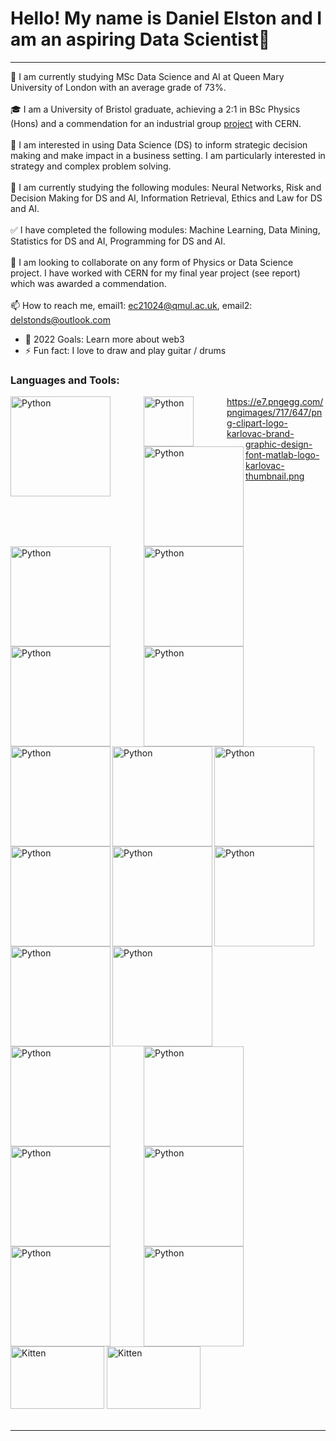 # Hello! My name is Daniel Elston and I am an aspiring Data Scientist👋
---
👋 I am currently studying MSc Data Science and AI at Queen Mary University of London with an average grade of 73%.<br/>
<br/>
🎓 I am a University of Bristol graduate, achieving a 2:1 in BSc Physics (Hons) and a commendation for an industrial group [project][project] with CERN.<br/>
<br/>
👀 I am interested in using Data Science (DS) to inform strategic decision making and make impact in a business setting. I am particularly interested in strategy and complex problem solving.<br/>
<br/>
🌱 I am currently studying the following modules: Neural Networks, Risk and Decision Making for DS and AI, Information Retrieval, Ethics and Law for DS and AI.<br/>
<br/>
✅	I have completed the following modules: Machine Learning, Data Mining, Statistics for DS and AI, Programming for DS and AI.<br/>
<br/>
💞️ I am looking to collaborate on any form of Physics or Data Science project. I have worked with CERN for my final year project (see report) which was awarded a commendation.<br/><br/>
📫 How to reach me, email1: ec21024@qmul.ac.uk, email2: delstonds@outlook.com<br/>

- 🥅 2022 Goals: Learn more about web3
- ⚡ Fun fact: I love to draw and play guitar / drums

### Languages and Tools:


<img align="left" alt="Python" width="160px" src="https://www.python.org/static/img/python-logo@2x.png" style="padding-right:50px;" />
<img align="left" alt="Python" width="80px" src="https://pbs.twimg.com/profile_images/2224244757/twitter-128x128_400x400.png" style="padding-right:50px;" />
<img align="left" alt="Python" width="160px" src="https://upload.wikimedia.org/wikipedia/commons/thumb/3/38/Jupyter_logo.svg/883px-Jupyter_logo.svg.png" />
<img align="left" alt="Python" width="160px" src="https://www.latex-project.org/img/latex-project-logo.svg" style="padding-right:50px;" />
<img align="left" alt="Python" width="160px" src="https://banner2.cleanpng.com/20180703/yrf/kisspng-matlab-simulink-signal-processing-programming-lang-cube-island-online-survival-3d-5b3b394d2f1946.2068935715306079491929.jpg" style="padding-right:50px;" />
<img align="left" alt="Python" width="160px" src="https://images.ctfassets.net/nrgyaltdicpt/6qSXAo1CYEeBn5RkKLOR64/19c74bfb9a32772e353ff25c6f0070f5/ologo_square_colour_light_bg.png" style="padding-right:50px;" />
<img align="left" alt="Python" width="160px" src="http://www.eecs.qmul.ac.uk/~martin/agena-logo.jpg" style="padding-right:50px;" />


<img align="left" alt="Python" width="160px" src="https://pandas.pydata.org/static/img/pandas_white.svg" />
<img align="left" alt="Python" width="160px" src="https://numpy.org/images/logo.svg" />
<img align="left" alt="Python" width="160px" src="https://matplotlib.org/_static/images/logo2.svg" />
<img align="left" alt="Python" width="160px" src="https://e7.pngegg.com/pngimages/905/45/png-clipart-scikit-learn-python-scikit-logo-brand-learning-text-computer-thumbnail.png" />
<img align="left" alt="Python" width="160px" src="https://seaborn.pydata.org/_static/logo-wide-lightbg.svg" />
<img align="left" alt="Python" width="160px" src="https://upload.wikimedia.org/wikipedia/commons/9/96/Pytorch_logo.png" />
<img align="left" alt="Python" width="160px" src="https://docs.scipy.org/doc/scipy/_static/logo.svg" />

<img align="left" alt="Python" width="160px" src="https://upload.wikimedia.org/wikipedia/commons/thumb/d/d0/Google_Colaboratory_SVG_Logo.svg/1200px-Google_Colaboratory_SVG_Logo.svg.png" style="padding-right:50px;" />
<img align="left" alt="Python" width="160px" src="https://librosa.org/doc/latest/_static/librosa_logo_text.svg" style="padding-right:50px;" />
<img align="left" alt="Python" width="160px" src="https://download.logo.wine/logo/MySQL/MySQL-Logo.wine.png" style="padding-right:50px;" />
<img align="left" alt="Python" width="160px" src="https://miro.medium.com/max/592/1*5dQO7LHrsy3lIi2d0bgRLw.png" style="padding-right:50px;" />

<img align="left" alt="Python" width="160px" src="https://miro.medium.com/max/592/1*5dQO7LHrsy3lIi2d0bgRLw.png" style="padding-right:50px;" />
<img align="left" alt="Python" width="160px" src="https://miro.medium.com/max/592/1*5dQO7LHrsy3lIi2d0bgRLw.png" style="padding-right:50px;" />
<img align="left" alt="Python" width="160px" src="https://miro.medium.com/max/592/1*5dQO7LHrsy3lIi2d0bgRLw.png" style="padding-right:50px;" />

https://e7.pngegg.com/pngimages/717/647/png-clipart-logo-karlovac-brand-graphic-design-font-matlab-logo-karlovac-thumbnail.png



<img src="/media/2018/08/kitten.jpg" alt="Kitten" title="A cute kitten" width="150" height="100" />
<img src="https://e7.pngegg.com/pngimages/717/647/png-clipart-logo-karlovac-brand-graphic-design-font-matlab-logo-karlovac-thumbnail.png
" alt="Kitten" title="A cute kitten" width="150" height="100" />




<br />
<br />

---

</details>

[project]: https://github.com/Daniel-Elston/LHC-Particle-Beam-Detection-for-CERN.git
